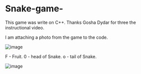 # Snake-game-
This game was write on C++. Thanks  Gosha Dydar for three the instructional video. 

I am attaching a photo from the game to the code.


![image](https://user-images.githubusercontent.com/99504850/155891928-7b1f5cce-4180-4aaf-9442-f928e19f968a.png)

F - Fruit.
0 - head of Snake.
o - tail of Snake.

![image](https://user-images.githubusercontent.com/99504850/155891960-c5c61bcb-8d43-4832-bf11-88676b66238d.png)
